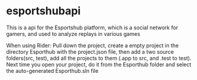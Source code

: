 # esportshubapi
This is a api for the Esportshub platform, which is a social network for gamers, and used to analyze replays in various 
games


When using Rider: Pull down the project, create a empty project in the directory Esporthub with the project.json file, then add a two source folders(src, test), add all the projects to them (.app to src, and .test to test). Next time you open your project, do it from the Esporthub folder and select the auto-generated Esporthub.sln file
